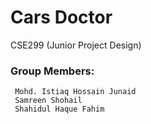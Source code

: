 # Cars Doctor
 CSE299 (Junior Project Design)
  ### Group Members:
     Mohd. Istiaq Hossain Junaid
     Samreen Shohail
     Shahidul Haque Fahim
